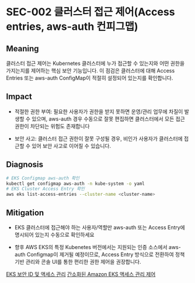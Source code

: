 # SEC-002 클러스터 접근 제어(Access entries, aws-auth 컨피그맵)

## Meaning
클러스터 접근 제어는 Kubernetes 클러스터에 누가 접근할 수 있는지와 어떤 권한을 가지는지를 제어하는 핵심 보안 기능입니다. 이 점검은 클러스터에 대해 Access Entries 또는 aws-auth ConfigMap이 적절히 설정되어 있는지를 확인합니다.

## Impact

- 적절한 권한 부여: 필요한 사용자가 권한을 받지 못하면 운영/관리 업무에 차질이 발생할 수 있으며, aws-auth 경우 수동으로 잘못 편집하면 클러스터에서 모든 접근 권한이 차단되는 위험도 존재합니다

- 보안 사고: 클러스터 접근 권한이 잘못 구성될 경우, 비인가 사용자가 클러스터에 접근할 수 있어 보안 사고로 이어질 수 있습니다.

## Diagnosis
```bash
# EKS Configmap aws-auth 확인
kubectl get configmap aws-auth -n kube-system -o yaml
# EKS Cluster Access Entry 확인
aws eks list-access-entries --cluster-name <cluster-name>
```
## Mitigation

- EKS 클러스터에 접근해야 하는 사용자/역할만 aws-auth 또는 Access Entry에 명시되어 있는지 수동으로 확인하세요

- 향후 AWS EKS의 특정 Kubenetes 버전에서는 지원되는 인증 소스에서 aws-auth Configmap이 제거될 예정이므로, Access Entry 방식으로 전환하여 정책 기반 관리와 콘솔 UI를 통한 편리한 권한 제어을 권장합니다.

[EKS 보안 ID 및 액세스 관리](https://docs.aws.amazon.com/eks/latest/best-practices/identity-and-access-management.html)
[간소화된 Amazon EKS 액세스 관리 제어](https://aws.amazon.com/ko/blogs/tech/a-deep-dive-into-simplified-amazon-eks-access-management-controls/)